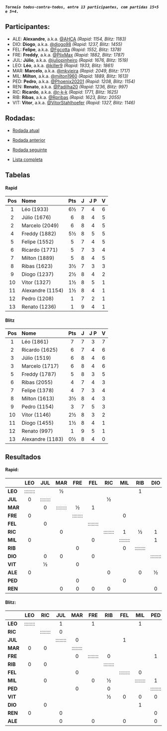 ***`Torneio todos-contra-todos, entre 13 participantes, com partidas 15+5 e 5+4.`***

## Participantes:

* ALE: **Alexandre**, a.k.a. [@AHCA](https://www.lichess.org/@/AHCA) *(Rapid: 1154, Blitz: 1183)*
* DIO: **Diogo**, a.k.a. [@diogo98](https://www.lichess.org/@/diogo98) *(Rapid: 1237, Blitz: 1455)*
* FEL: **Felipe**, a.k.a. [@Fgcotta](https://www.lichess.org/@/Fgcotta) *(Rapid: 1552, Blitz: 1378)*
* FRE: **Freddy**, a.k.a. [@PlixMax](https://www.lichess.org/@/PlixMax) *(Rapid: 1882, Blitz: 1787)*
* JUL: **Júlio**, a.k.a. [@juliopinheiro](https://www.lichess.org/@/juliopinheiro) *(Rapid: 1676, Blitz: 1519)*
* LEO: **Léo**, a.k.a. [@killer9](https://www.lichess.org/@/killer9) *(Rapid: 1933, Blitz: 1861)*
* MAR: **Marcelo**, a.k.a. [@mkvieira](https://www.lichess.org/@/mkvieira) *(Rapid: 2049, Blitz: 1717)*
* MIL: **Milton**, a.k.a. [@milton1960](https://www.lichess.org/@/milton1960) *(Rapid: 1889, Blitz: 1613)*
* PED: **Pedro**, a.k.a. [@Phoenix20201](https://www.lichess.org/@/Phoenix20201) *(Rapid: 1208, Blitz: 1154)*
* REN: **Renato**, a.k.a. [@Padilha20](https://www.lichess.org/@/Padilha20) *(Rapid: 1236, Blitz: 997)*
* RIC: **Ricardo**, a.k.a. [@r-k-k](https://www.lichess.org/@/r-k-k) *(Rapid: 1771, Blitz: 1625)*
* RIB: **Ribas**, a.k.a. [@Rpribas](https://www.lichess.org/@/Rpribas) *(Rapid: 1623, Blitz: 2055)*
* VIT: **Vitor**, a.k.a. [@VitorStahlhoefer](https://www.lichess.org/@/VitorStahlhoefer) *(Rapid: 1327, Blitz: 1146)*

## Rodadas:

* [Rodada atual](https://grupo-de-xadrez.github.io/rodadas/9)

* [Rodada anterior](https://grupo-de-xadrez.github.io/rodadas/8)

* [Rodada seguinte](https://grupo-de-xadrez.github.io/rodadas/10)

* [Lista completa](https://grupo-de-xadrez.github.io/rodadas)

## Tabelas

#### Rapid

| Pos | Nome | Pts | J | J P | V |
| :---: | :--- | :---: | :---: | :---: | :---: |
| 1 | Léo (1933) | 6½ | 7 | 4 | 6 |
| 2 | Júlio (1676) | 6 | 8 | 4 | 5 |
| 2 | Marcelo (2049) | 6 | 8 | 4 | 5 |
| 4 | Freddy (1882) | 5½ | 8 | 5 | 5 |
| 5 | Felipe (1552) | 5 | 7 | 4 | 5 |
| 6 | Ricardo (1771) | 5 | 7 | 3 | 4 |
| 7 | Milton (1889) | 5 | 8 | 4 | 5 |
| 8 | Ribas (1623) | 3½ | 7 | 3 | 3 |
| 9 | Diogo (1237) | 2½ | 8 | 4 | 2 |
| 10 | Vitor (1327) | 1½ | 8 | 5 | 1 |
| 11 | Alexandre (1154) | 1½ | 8 | 4 | 1 |
| 12 | Pedro (1208) | 1 | 7 | 2 | 1 |
| 13 | Renato (1236) | 1 | 9 | 4 | 1 |

#### Blitz

| Pos | Nome | Pts | J | J P | V |
| :---: | :--- | :---: | :---: | :---: | :---: |
| 1 | Léo (1861) | 7 | 7 | 3 | 7 |
| 2 | Ricardo (1625) | 6 | 7 | 4 | 6 |
| 3 | Júlio (1519) | 6 | 8 | 4 | 6 |
| 3 | Marcelo (1717) | 6 | 8 | 4 | 6 |
| 5 | Freddy (1787) | 5 | 8 | 3 | 5 |
| 6 | Ribas (2055) | 4 | 7 | 4 | 3 |
| 7 | Felipe (1378) | 4 | 7 | 3 | 4 |
| 8 | Milton (1613) | 3½ | 8 | 4 | 3 |
| 9 | Pedro (1154) | 3 | 7 | 5 | 3 |
| 10 | Vitor (1146) | 2½ | 8 | 3 | 2 |
| 11 | Diogo (1455) | 1½ | 8 | 4 | 1 |
| 12 | Renato (997) | 1 | 9 | 5 | 1 |
| 13 | Alexandre (1183) | 0½ | 8 | 4 | 0 |

## Resultados

#### Rapid:

| | LEO | JUL | MAR | FRE | FEL | RIC | MIL | RIB | DIO | VIT | ALE | PED | REN |
| :--- | :---: | :---: | :---: | :---: | :---: | :---: | :---: | :---: | :---: | :---: | :---: | :---: | :---: |
| **LEO** | :::::::: |  | ½ |  |  |  |  | 1 |  |  |  |  | 1 |
| **JUL** | 0 | :::::::: |  |  |  | ½ |  |  |  |  | 1 |  | 1 |
| **MAR** |  | 0 | :::::::: | ½ | 1 |  |  |  |  |  |  | 1 |  |
| **FRE** | 0 |  |  | :::::::: |  |  | 0 |  |  |  | 1 |  |  |
| **FEL** |  | 0 |  |  | :::::::: |  |  |  |  | 1 | 1 |  |  |
| **RIC** |  |  | 0 |  |  | :::::::: | 1 | ½ | 1 |  |  |  |  |
| **MIL** | 0 |  |  |  | 0 |  | :::::::: |  | 1 | 1 |  |  |  |
| **RIB** |  |  |  | 0 |  |  | 0 | :::::::: |  | 1 |  | 1 |  |
| **DIO** |  | 0 | 0 |  | 0 |  |  |  | :::::::: | 1 |  |  |  |
| **VIT** |  | ½ |  | 0 |  |  |  |  |  | :::::::: |  |  | 0 |
| **ALE** | 0 |  |  |  |  | 0 |  | 0 | ½ |  | :::::::: |  |  |
| **PED** |  |  |  | 0 |  |  | 0 |  |  | 0 | 0 | :::::::: | 1 |
| **REN** |  |  | 0 | 0 | 0 | 0 |  |  | 0 |  |  |  | :::::::: |

#### Blitz:

| | LEO | RIC | JUL | MAR | FRE | RIB | FEL | MIL | PED | VIT | DIO | REN | ALE |
| :--- | :---: | :---: | :---: | :---: | :---: | :---: | :---: | :---: | :---: | :---: | :---: | :---: | :---: |
| **LEO** | :::::::: |  | 1 |  | 1 |  |  | 1 |  |  |  |  | 1 |
| **RIC** |  | :::::::: | 0 |  |  |  |  |  |  |  |  | 1 | 1 |
| **JUL** |  |  | :::::::: | 0 |  |  | 1 |  |  | 1 | 1 |  |  |
| **MAR** | 0 | 0 |  | :::::::: |  |  |  |  |  |  | 1 | 1 |  |
| **FRE** |  |  |  | 0 | :::::::: | 0 |  |  | 1 | 1 |  | 1 |  |
| **RIB** | 0 | 0 |  |  |  | :::::::: |  |  |  |  |  |  | 1 |
| **FEL** |  |  |  | 0 |  |  | :::::::: | 0 |  |  | 1 | 1 |  |
| **MIL** |  | 0 |  |  | 0 | ½ |  | :::::::: | 1 |  |  |  |  |
| **PED** |  |  |  | 0 |  | 0 |  |  | :::::::: |  |  |  |  |
| **VIT** |  |  |  |  |  | ½ | 0 | 0 | 0 | :::::::: | 1 |  |  |
| **DIO** |  | 0 |  |  |  |  |  | 1 |  |  | :::::::: | 0 | ½ |
| **REN** | 0 |  | 0 |  |  |  |  |  | 0 | 0 |  | :::::::: |  |
| **ALE** |  |  | 0 |  | 0 |  | 0 |  | 0 |  |  |  | :::::::: |

